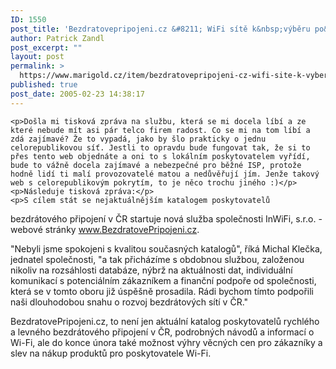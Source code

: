 ```yaml
---
ID: 1550
post_title: 'Bezdratovepripojeni.cz &#8211; WiFi sítě k&nbsp;výběru po&nbsp;celé ČR'
author: Patrick Zandl
post_excerpt: ""
layout: post
permalink: >
  https://www.marigold.cz/item/bezdratovepripojeni-cz-wifi-site-k-vyberu-po-cele-cr
published: true
post_date: 2005-02-23 14:38:17
---
```

	<p>Došla mi tisková zpráva na službu, která se mi docela líbí a ze které nebude mít asi pár telco firem radost. Co se mi na tom líbí a zdá zajímavé? Že to vypadá, jako by šlo prakticky o jednu celorepublikovou síť. Jestli to opravdu bude fungovat tak, že si to přes tento web objednáte a oni to s lokálním poskytovatelem vyřídí, bude to vážně docela zajímavé a nebezpečné pro běžné ISP, protože hodně lidí ti malí provozovatelé matou a nedůvěřují jím. Jenže takový web s celorepublikovým pokrytím, to je něco trochu jiného :)</p>
	<p>Následuje tisková zpráva:</p>
	<p>S cílem stát se nejaktuálnějším katalogem poskytovatelů
bezdrátového připojení v ČR startuje nová služba společnosti
InWiFi, s.r.o. - webové stránky <a href="http://www.BezdratovePripojeni.cz">www.BezdratovePripojeni.cz</a>.</p>
	<p>"Nebyli jsme spokojeni s kvalitou současných katalogů", říká
Michal Klečka, jednatel společnosti, "a tak přicházíme
s obdobnou službou, založenou nikoliv na rozsáhlosti
databáze, nýbrž na aktuálnosti dat, individuální komunikací
s potenciálním zákazníkem a finanční podpoře od společnosti,
která se v tomto oboru již úspěšně prosadila. Rádi bychom tímto
podpořili naši dlouhodobou snahu o rozvoj bezdrátových sítí
v ČR."</p>
	<p>BezdratovePripojeni.cz, to není jen aktuální katalog
poskytovatelů rychlého a levného bezdrátového připojení v ČR,
podrobných návodů a informací o Wi-Fi, ale do konce února
také možnost výhry věcných cen pro zákazníky a slev na nákup
produktů pro poskytovatele Wi-Fi.
</p>